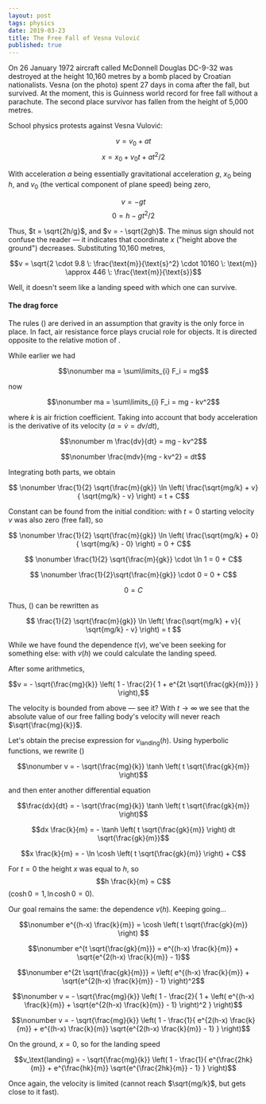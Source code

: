 ```yaml
---
layout: post
tags: physics
date: 2019-03-23
title: The Free Fall of Vesna Vulović
published: true
---
```




On 26 January 1972 aircraft called McDonnell Douglas DC-9-32 was destroyed at the height 10,160 metres by a bomb placed by Croatian nationalists. Vesna (on the photo) spent 27 days in coma after the fall, but survived. At the moment, this is Guinness world record for free fall without a parachute. The second place survivor has fallen from the height of 5,000 metres.

<!--more-->

School physics protests against Vesna Vulović:

$$v = v_0 + at$$ $$x = x_0 + v_0 t + at^2/2$$

With acceleration $a$ being essentially gravitational acceleration $g$,  $x_0$ being $h$, and $v_0$ (the vertical component of plane speed) being zero, 

$$v = -gt$$ $$0 = h - gt^2/2 $$

Thus, $t = \sqrt{2h/g}$, and $v = - \sqrt{2gh}$. The minus sign should not confuse the reader — it indicates that coordinate $x$ ("height above the ground") decreases. Substituting 10,160 metres,

$$v = \sqrt{2 \cdot 9.8 \: \frac{\text{m}}{\text{s}^2} \cdot 10160 \: \text{m}} \approx 446 \: \frac{\text{m}}{\text{s}}$$

Well, it doesn't seem like a landing speed with which one can survive.

#### The drag force

The rules () are derived in an assumption that gravity is the only force in place. In fact, air resistance force plays crucial role for objects. It is directed opposite to the relative motion of .

While earlier we had 

$$\nonumber ma = \sum\limits_{i} F_i = mg$$

now 

$$\nonumber ma = \sum\limits_{i} F_i = mg - kv^2$$


where $k$ is air friction coefficient. Taking into account that body acceleration is the derivative of its velocity ($a = \dot v = dv/dt$), 

$$\nonumber m \frac{dv}{dt} = mg - kv^2$$ 

$$\nonumber \frac{mdv}{mg - kv^2} = dt$$

Integrating both parts, we obtain

$$ \nonumber \frac{1}{2} \sqrt{\frac{m}{gk}}  \ln \left( \frac{\sqrt{mg/k} + v}{ \sqrt{mg/k} - v} \right) = t + C$$

Constant can be found from the initial condition: with $t=0$ starting velocity $v$ was also zero (free fall), so

$$ \nonumber \frac{1}{2} \sqrt{\frac{m}{gk}}  \ln \left( \frac{\sqrt{mg/k} + 0}{ \sqrt{mg/k} - 0} \right) = 0 + C$$

$$ \nonumber \frac{1}{2} \sqrt{\frac{m}{gk}} \cdot \ln 1 = 0 + C$$

$$ \nonumber \frac{1}{2}\sqrt{\frac{m}{gk}} \cdot 0 = 0 + C$$

$$ \nonumber  0 = C$$

Thus, () can be rewritten as

$$ \frac{1}{2} \sqrt{\frac{m}{gk}}  \ln \left( \frac{\sqrt{mg/k} + v}{ \sqrt{mg/k} - v} \right) = t $$

While we have found the dependence $t(v)$, we've been seeking for something else: with $v(h)$ we could calculate the landing speed. 

After some arithmetics,

$$v = - \sqrt{\frac{mg}{k}} \left( 1 -    \frac{2}{ 1 + e^{2t \sqrt{\frac{gk}{m}}} } \right),$$

The velocity is bounded from above — see it? With $t \to \infty$ we see that the absolute value of our free falling body's velocity will never reach $\sqrt{\frac{mg}{k}}$.

Let's obtain the precise expression for $v_\text{landing} (h)$. Using hyperbolic functions, we rewrite ()

$$\nonumber v = - \sqrt{\frac{mg}{k}} \tanh \left( t \sqrt{\frac{gk}{m}} \right)$$

and then enter another differential equation

$$\frac{dx}{dt} = - \sqrt{\frac{mg}{k}} \tanh \left( t \sqrt{\frac{gk}{m}} \right)$$

$$dx \frac{k}{m} = - \tanh \left( t \sqrt{\frac{gk}{m}} \right) dt \sqrt{\frac{gk}{m}}$$

$$x \frac{k}{m} = - \ln \cosh \left( t \sqrt{\frac{gk}{m}} \right)  + C$$

For $t = 0$ the height $x$ was equal to $h$, so $$h \frac{k}{m} = C$$ ($\cosh 0 = 1, \ln \cosh 0 = 0$).

Our goal remains the same: the dependence $v(h)$. Keeping going...

$$\nonumber e^{(h-x) \frac{k}{m}} = \cosh \left( t \sqrt{\frac{gk}{m}} \right)  $$

$$\nonumber e^{t \sqrt{\frac{gk}{m}}} = e^{(h-x) \frac{k}{m}} + \sqrt{e^{2(h-x) \frac{k}{m}} - 1}$$ 

$$\nonumber e^{2t \sqrt{\frac{gk}{m}}} = \left( e^{(h-x) \frac{k}{m}} + \sqrt{e^{2(h-x) \frac{k}{m}} - 1} \right)^2$$

$$\nonumber v = - \sqrt{\frac{mg}{k}} \left( 1 -    \frac{2}{ 1 + \left( e^{(h-x) \frac{k}{m}} + \sqrt{e^{2(h-x) \frac{k}{m}} - 1} \right)^2 } \right)$$

$$\nonumber v = - \sqrt{\frac{mg}{k}} \left( 1 -    \frac{1}{ e^{2(h-x) \frac{k}{m}}  +  e^{(h-x) \frac{k}{m}} \sqrt{e^{2(h-x) \frac{k}{m}} - 1}  } \right)$$

On the ground, $x=0$, so for the landing speed

$$v_\text{landing} = - \sqrt{\frac{mg}{k}} \left( 1 -    \frac{1}{ e^{\frac{2hk}{m}}  +  e^{\frac{hk}{m}} \sqrt{e^{\frac{2hk}{m}} - 1}  } \right)$$

Once again, the velocity is limited (cannot reach $\sqrt{mg/k}$, but gets close to it fast).

